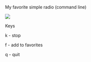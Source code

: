 My favorite simple radio (command line)

<img src="https://skandyns.github.io/img/curseradio.png"/>

Keys

k -	stop 

f -	add to favorites

q -	quit

